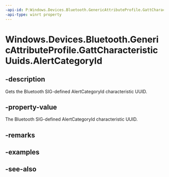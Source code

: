 ```yaml
---
-api-id: P:Windows.Devices.Bluetooth.GenericAttributeProfile.GattCharacteristicUuids.AlertCategoryId
-api-type: winrt property
---
```


<!-- Property syntax
public System.Guid AlertCategoryId { get; }
-->

# Windows.Devices.Bluetooth.GenericAttributeProfile.GattCharacteristicUuids.AlertCategoryId

## -description
Gets the Bluetooth SIG-defined AlertCategoryId characteristic UUID.

## -property-value
The Bluetooth SIG-defined AlertCategoryId characteristic UUID.

## -remarks

## -examples

## -see-also
